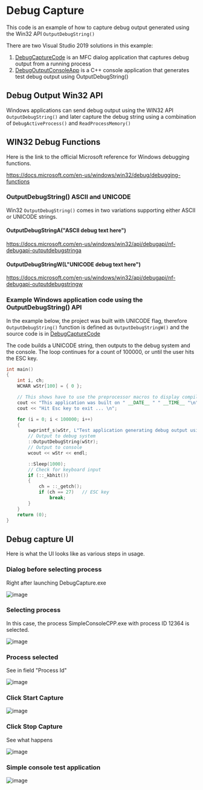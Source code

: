 # Debug Capture
This code is an example of how to capture debug output generated using the Win32 API `OutputDebugString()`

There are two Visual Studio 2019 solutions in this example:
1. [DebugCaptureCode](https://github.com/anthonykempka/DebugCapture/tree/main/DebugCaptureCode) is an MFC dialog application that captures debug output from a running process
2. [DebugOutputConsoleApp](https://github.com/anthonykempka/DebugCapture/tree/main/DebugOutputConsoleApp) is a C++ console application that generates test debug output using OutputDebugString()


## Debug Output Win32 API

Windows applications can send debug output using the WIN32 API `OutputDebugString()` and later capture the debug string using a combination of `DebugActiveProcess()` and `ReadProcessMemory()`

## WIN32 Debug Functions
Here is the link to the official Microsoft reference for Windows debugging functions.  

https://docs.microsoft.com/en-us/windows/win32/debug/debugging-functions  


### OutputDebugString() ASCII and UNICODE
Win32 `OutputDebugString()` comes in two variations supporting either ASCII or UNICODE strings.

#### OutputDebugStringA("ASCII debug text here")  
https://docs.microsoft.com/en-us/windows/win32/api/debugapi/nf-debugapi-outputdebugstringa  
 
 
#### OutputDebugStringW(L"UNICODE debug text here")  
https://docs.microsoft.com/en-us/windows/win32/api/debugapi/nf-debugapi-outputdebugstringw  
 
 
### Example Windows application code using the OutputDebugString() API
In the example below, the project was built with UNICODE flag, therefore `OutputDebugString()` function is defined as `OutputDebugStringW()` and the source code is in [DebugCaptureCode](https://github.com/anthonykempka/DebugCapture/tree/main/DebugCaptureCode)

The code builds a UNICODE string, then outputs to the debug system and the console. The loop continues for a count of 100000, or until the user hits the ESC key.
```cpp
int main()
{
    int i, ch;
    WCHAR wStr[100] = { 0 };

    // This shows have to use the preprocessor macros to display compilation DATE and TIME
    cout << "This application was built on " __DATE__ " " __TIME__ "\n";
    cout << "Hit Esc key to exit ... \n";

    for (i = 0; i < 100000; i++)
    {
        swprintf_s(wStr, L"Test application generating debug output using OutputDebugString()  loop count (%u)", i);
        // Output to debug system
        ::OutputDebugString(wStr);
        // Output to console
        wcout << wStr << endl;

        ::Sleep(1000);
        // Check for keyboard input
        if (::_kbhit())
        {
            ch = ::_getch();
            if (ch == 27)   // ESC key
                break;
        }
    }
    return (0);
}
```


## Debug capture UI
Here is what the UI looks like as various steps in usage.

### Dialog before selecting process
Right after launching DebugCapture.exe

![image](https://user-images.githubusercontent.com/16089554/160298432-64158cfb-3c6e-4d32-9456-1dfc1a462a7b.png)

### Selecting process

In this case, the process SimpleConsoleCPP.exe with process ID 12364 is selected. 

![image](https://user-images.githubusercontent.com/16089554/160298492-a8223038-ba98-422e-ab34-bcc6bd18845d.png)

### Process selected

See in field "Process Id"

![image](https://user-images.githubusercontent.com/16089554/160298518-573104c2-a3b5-4787-8e23-56c477db1387.png)

### Click Start Capture


![image](https://user-images.githubusercontent.com/16089554/160298529-04039ecf-16ff-4d5b-af68-c9655eb4770d.png)


### Click Stop Capture

See what happens

![image](https://user-images.githubusercontent.com/16089554/160298565-25b0c771-b5ba-4697-8004-eed3600b25a8.png)

### Simple console test application

![image](https://user-images.githubusercontent.com/16089554/160298744-7ab11170-0048-43f2-96b7-78d67c2d3950.png)





